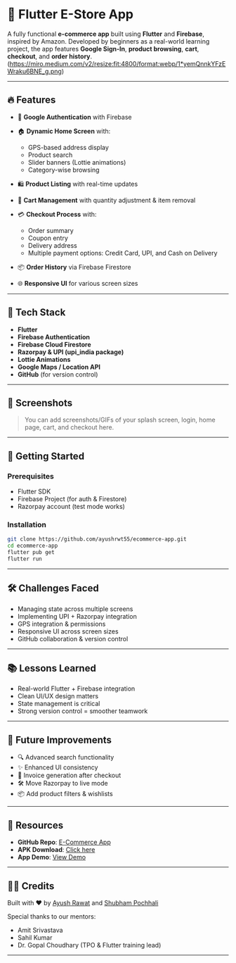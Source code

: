 # 🛒 Flutter E-Store App

A fully functional **e-commerce app** built using **Flutter** and **Firebase**, inspired by Amazon. Developed by beginners as a real-world learning project, the app features **Google Sign-In**, **product browsing**, **cart**, **checkout**, and **order history**.
(https://miro.medium.com/v2/resize:fit:4800/format:webp/1*yemQnnkYFzEWraku6BNE_g.png)

---

## 🔥 Features

* 🧾 **Google Authentication** with Firebase
* 🏠 **Dynamic Home Screen** with:

  * GPS-based address display
  * Product search
  * Slider banners (Lottie animations)
  * Category-wise browsing
* 🛍️ **Product Listing** with real-time updates
* 🛒 **Cart Management** with quantity adjustment & item removal
* 💳 **Checkout Process** with:

  * Order summary
  * Coupon entry
  * Delivery address
  * Multiple payment options: Credit Card, UPI, and Cash on Delivery
* 📦 **Order History** via Firebase Firestore
* 🌐 **Responsive UI** for various screen sizes

---

## 📲 Tech Stack

* **Flutter**
* **Firebase Authentication**
* **Firebase Cloud Firestore**
* **Razorpay & UPI (upi\_india package)**
* **Lottie Animations**
* **Google Maps / Location API**
* **GitHub** (for version control)

---

## 📸 Screenshots

> You can add screenshots/GIFs of your splash screen, login, home page, cart, and checkout here.

---

## 🚀 Getting Started

### Prerequisites

* Flutter SDK
* Firebase Project (for auth & Firestore)
* Razorpay account (test mode works)

### Installation

```bash
git clone https://github.com/ayushrwt55/ecommerce-app.git
cd ecommerce-app
flutter pub get
flutter run
```

---

## 🛠 Challenges Faced

* Managing state across multiple screens
* Implementing UPI + Razorpay integration
* GPS integration & permissions
* Responsive UI across screen sizes
* GitHub collaboration & version control

---

## 📚 Lessons Learned

* Real-world Flutter + Firebase integration
* Clean UI/UX design matters
* State management is critical
* Strong version control = smoother teamwork

---

## 🔮 Future Improvements

* 🔍 Advanced search functionality
* ✨ Enhanced UI consistency
* 🧾 Invoice generation after checkout
* 🛠 Move Razorpay to live mode
* 📦 Add product filters & wishlists

---

## 📂 Resources

* **GitHub Repo**: [E-Commerce App](https://github.com/ayushrwt55/ecommerce-app)
* **APK Download**: [Click here](https://drive.google.com/file/d/17XzrrhhzGgY7KjWTRSfPSnyHKV2tE0e5/view)
* **App Demo**: [View Demo](https://drive.google.com/file/d/1vN1Ppzuo1GmryfDFMNEt7ZK-h0Br4YUK/view)

---

## 👨‍🏫 Credits

Built with ❤️ by [Ayush Rawat](https://github.com/ayushrwt55) and [Shubham Pochhali](https://medium.com/@shubhampochhali)

Special thanks to our mentors:

* Amit Srivastava
* Sahil Kumar
* Dr. Gopal Choudhary (TPO & Flutter training lead)

---
